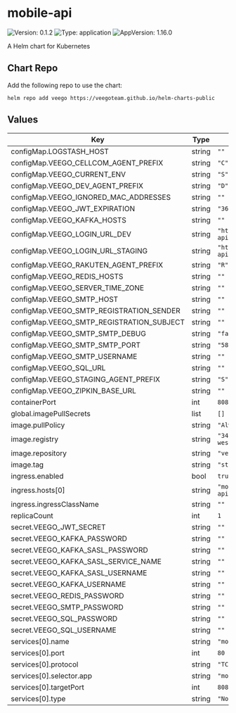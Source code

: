 # mobile-api

![Version: 0.1.2](https://img.shields.io/badge/Version-0.1.2-informational?style=flat-square) ![Type: application](https://img.shields.io/badge/Type-application-informational?style=flat-square) ![AppVersion: 1.16.0](https://img.shields.io/badge/AppVersion-1.16.0-informational?style=flat-square)

A Helm chart for Kubernetes

## Chart Repo

Add the following repo to use the chart:

```console
helm repo add veego https://veegoteam.github.io/helm-charts-public
```

## Values

| Key | Type | Default | Description |
|-----|------|---------|-------------|
| configMap.LOGSTASH_HOST | string | `""` |  |
| configMap.VEEGO_CELLCOM_AGENT_PREFIX | string | `"C"` |  |
| configMap.VEEGO_CURRENT_ENV | string | `"S"` |  |
| configMap.VEEGO_DEV_AGENT_PREFIX | string | `"D"` |  |
| configMap.VEEGO_IGNORED_MAC_ADDRESSES | string | `""` |  |
| configMap.VEEGO_JWT_EXPIRATION | string | `"360000000"` |  |
| configMap.VEEGO_KAFKA_HOSTS | string | `""` |  |
| configMap.VEEGO_LOGIN_URL_DEV | string | `"https://mobile-api.dev.example.domain"` |  |
| configMap.VEEGO_LOGIN_URL_STAGING | string | `"https://mobile-api.stage.example.domain/"` |  |
| configMap.VEEGO_RAKUTEN_AGENT_PREFIX | string | `"R"` |  |
| configMap.VEEGO_REDIS_HOSTS | string | `""` |  |
| configMap.VEEGO_SERVER_TIME_ZONE | string | `""` |  |
| configMap.VEEGO_SMTP_HOST | string | `""` |  |
| configMap.VEEGO_SMTP_REGISTRATION_SENDER | string | `""` |  |
| configMap.VEEGO_SMTP_REGISTRATION_SUBJECT | string | `""` |  |
| configMap.VEEGO_SMTP_SMTP_DEBUG | string | `"false"` |  |
| configMap.VEEGO_SMTP_SMTP_PORT | string | `"587"` |  |
| configMap.VEEGO_SMTP_USERNAME | string | `""` |  |
| configMap.VEEGO_SQL_URL | string | `""` |  |
| configMap.VEEGO_STAGING_AGENT_PREFIX | string | `"S"` |  |
| configMap.VEEGO_ZIPKIN_BASE_URL | string | `""` |  |
| containerPort | int | `8080` |  |
| global.imagePullSecrets | list | `[]` |  |
| image.pullPolicy | string | `"Always"` |  |
| image.registry | string | `"347694409649.dkr.ecr.us-west-2.amazonaws.com"` |  |
| image.repository | string | `"veego/mobile-api"` |  |
| image.tag | string | `"staging"` |  |
| ingress.enabled | bool | `true` |  |
| ingress.hosts[0] | string | `"mobile-api.example.domain"` |  |
| ingress.ingressClassName | string | `""` |  |
| replicaCount | int | `1` |  |
| secret.VEEGO_JWT_SECRET | string | `""` |  |
| secret.VEEGO_KAFKA_PASSWORD | string | `""` |  |
| secret.VEEGO_KAFKA_SASL_PASSWORD | string | `""` |  |
| secret.VEEGO_KAFKA_SASL_SERVICE_NAME | string | `""` |  |
| secret.VEEGO_KAFKA_SASL_USERNAME | string | `""` |  |
| secret.VEEGO_KAFKA_USERNAME | string | `""` |  |
| secret.VEEGO_REDIS_PASSWORD | string | `""` |  |
| secret.VEEGO_SMTP_PASSWORD | string | `""` |  |
| secret.VEEGO_SQL_PASSWORD | string | `""` |  |
| secret.VEEGO_SQL_USERNAME | string | `""` |  |
| services[0].name | string | `"mobile-api"` |  |
| services[0].port | int | `80` |  |
| services[0].protocol | string | `"TCP"` |  |
| services[0].selector.app | string | `"mobile-api"` |  |
| services[0].targetPort | int | `8080` |  |
| services[0].type | string | `"NodePort"` |  |
